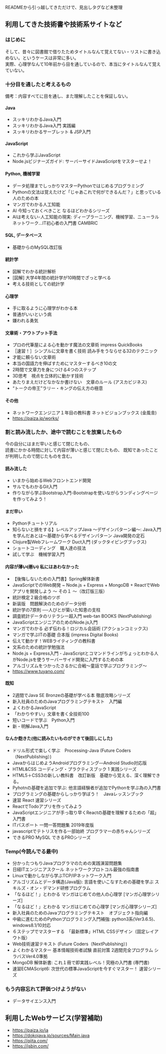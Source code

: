 READMEから引っ越してきただけで、見出しタグなど未整理

## 利用してきた技術書や技術系サイトなど

### はじめに
そして、昔々に図書館で借りたためタイトルなんて覚えてない・リストに書き込めない。というケースは非常に多い。  
実際、心理学なんて10年前から目を通しているので、本当にタイトルなんて覚えていない。  

### 十分目を通したと考えるもの

備考：内容すべてに目を通し、また理解したことを保証しない。  

#### Java

-  スッキリわかるJava入門
-  スッキリわかるJava入門 実践編
-  スッキリわかるサーブレット & JSP入門

#### JavaScript

-  これから学ぶJavaScript
-  Node.jsビジナーズガイド: サーバーサイドJavaScriptをマスターせよ！

#### Python, 機械学習

-  データ処理までしっかりマスターPythonではじめるプログラミング
-  Pythonの文法は覚えたけど「じゃあこれで何ができるんだ？」と思っている人のための本
-  マンガでわかる人工知能
-  AI 今知っておくべきこと なるほどわかるシリーズ
-  AIは考えない-人工知能の現実: ディープラーニング、機械学習、ニューラルネットワーク...IT初心者の入門書 CAMBRIC

#### SQL, データベース

-  基礎からのMySQL改訂版

#### 統計学

-  図解でわかる統計解析
-  [図解] 大学4年間の統計学が10時間でざっと学べる
-  考える技術としての統計学

#### 心理学

-  手に取るように心理学がわかる本
-  普通がいいという病
-  嫌われる勇気


#### 文章術・アウトプット手法

-  プロの代筆屋による心を動かす魔法の文章術 impress QuickBooks
-  ［速習！］シンプルに文章を書く技術 読み手をうならせる32のテクニック
-  才能に頼らない文章術
-  本当の国語力を伸ばすためにマスターするべき10の文
-  2時間で文章力を身につける4つのステップ
-  3D思考　視点を立体的に動かす技術
-  あたりまえだけどなかなか書けない　文章のルール (アスカビジネス)
-  “トークの帝王”ラリー・キングの伝え方の極意

#### その他

-  ネットワークエンジニア１年目の教科書 ネットビジョンブックス (金風舎)
-  https://paiza.jp/works/


### 割と読み流したか、途中で読むことを放棄したもの

今の自分にはまだ早いと感じて閉じたもの、  
読書にかかる時間に対して内容が薄いと感じて閉じたもの、
既知であったことが判明したので閉じたものを含む。  

#### 読み流した

-  いまから始めるWebフロントエンド開発
-  サルでもわかるGit入門
-  作りながら学ぶBootstrap入門-Bootstrapを使いながらランディングページを作ってみよう！



#### まだ早い

- Pythonチュートリアル
-  知らないと損をする】レベルアップJava ～デザインパターン編～: Java入門を学んだあとは～基礎から学べるデザインパターン Java開発の定石
-  Clojure製Webフレームワーク Duct入門 (ダックタイピングブックス)
-  ショートコーディング　職人達の技法
-  試して学ぶ　機械学習入門


####  内容が~~薄い(悪い)~~ 私にはあわなかった

-  【後悔しないための入門書】Spring解体新書
-  JavaScriptでのWeb開発 ~ Node.js + Express + MongoDB + ReactでWebアプリを開発しよう 〜 その１ 〜（改訂版三版）
-  統計検定２級合格のツボ
-  新装版　問題解決のためのデータ分析
-  統計学の7原則 ──人びとが築いた知恵の支柱
-  調査統計データのリテラシー超入門 web-tan BOOKS (NextPublishing)
-  JavaScriptエンジニアのためのNode.js入門
-  マンガでわかる 必ず伝わる！ロジカル会話術 (アクションコミックス)
-  マンガで学ぶITの基礎 合本版 (impress Digital Books)
-  伝えて動かす！WEBライティングの教科書
-  文系のための統計学勉強法
-  Node.js + Express入門 - JavaScriptとコマンドラインがちょっとわかる人がNode.jsを使うサーバーサイド開発に入門するための本
-  アルゴリズムをつかったさるかに合戦〜童話で学ぶプログラミング〜
-  https://www.tuyano.com/


#### 既知

-  2週間でJava SE Bronzeの基礎が学べる本 徹底攻略シリーズ
-  新入社員のためのJavaプログラミングテキスト　入門編
-  よくわかるJavaScript
-  「わかりやすい」文章を書く全技術100
-  短いコードで学ぶ　Python入門
-  新・明解Java入門

#### なんか飽きた(他に読みたいものができて後回しにした)

-  ドリル形式で楽しく学ぶ　Processing-Java (Future Coders（NextPublishing）)
-  JavaからはじめようAndroidプログラミング―Android Studio対応版
-  HTML&CSS コーディング・プラクティスブック 1 実践シリーズ
-  HTML5＋CSS3の新しい教科書　改訂新版　基礎から覚える、深く理解できる。
-  Pyhotnの基礎を追加で学ぶ: 他言語経験者が追加でPythonを学ぶ為の入門書
-  プログラミングの基礎からしっかり学ぼう！　Javaレッスンブック
-  速習 React 速習シリーズ
-  ReactでTodoアプリを作ってみよう
-  JavaScriptエンジニアが手っ取り早くReactの基礎を理解するための「超」入門書
-  ITパスポート 一問一答問題集 2019年度版
-  javascriptでテトリスを作る一部始終 プログラマーの赤ちゃんシリーズ
-  できるPRO MySQL できるPROシリーズ




### Temp(今読んでる最中)
-  分かったつもりJavaプログラマのための実践演習問題集
-  日経ITエンジニアスクール ネットワークプロトコル最強の指南書
-  Linuxで動かしながら学ぶTCP/IPネットワーク入門
-  アルゴリズムとデータ構造(Java版): 言語を使いこなすための基礎を学ぶ スキルズ・オン・デマンド研修プログラム
-  「なるほど！」とわかる マンガはじめての他人の心理学 [マンガ心理学シリーズ]
-  「なるほど！」とわかる マンガはじめての心理学 [マンガ心理学シリーズ]
-   新入社員のためのJavaプログラミングテキスト　オブジェクト指向編
-  中級に進むためのPythonプログラミング入門補強: python3系(Ver3.6.5)、windows8.1/10対応
-  ６ステップでマスターする　「最新標準」HTML CSSデザイン（固定レイアウト版）
-  Web技術速習テキスト (Future Coders（NextPublishing）)
-  よくわかるマスター 基本情報技術者試験 直前対策 2週間完全プログラム シラバスVer4.0準拠
-  MongoDB 解体新書: これ１冊で即実践レベル！究極の入門書 (専門書)
-  速習ECMAScript6: 次世代の標準JavaScriptを今すぐマスター！ 速習シリーズ


### もう内容忘れて評価つけようがない

- データサイエンス入門


## 利用したWebサービス(学習補助)

- https://paiza.io/ja
- https://dokojava.jp/sources/Main.java
- https://qiita.com/
- https://jsbin.com/
